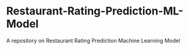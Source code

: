 # Restaurant-Rating-Prediction-ML-Model
A repository on Restaurant Rating Prediction Machine Learning Model
